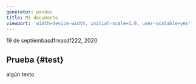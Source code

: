 ```yaml
---
generator: pandoc
title: Mi documento
viewport: 'width=device-width, initial-scale=1.0, user-scalable=yes'
---
```


19 de septiembasdfreasdf222, 2020

Prueba {#test}
------

algún texto
